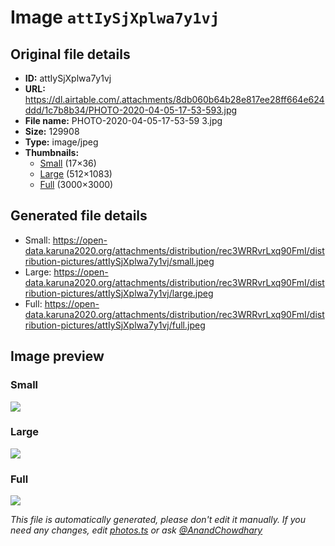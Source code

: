# Image `attIySjXplwa7y1vj`

## Original file details

- **ID:** attIySjXplwa7y1vj
- **URL:** https://dl.airtable.com/.attachments/8db060b64b28e817ee28ff664e624ddd/1c7b8b34/PHOTO-2020-04-05-17-53-593.jpg
- **File name:** PHOTO-2020-04-05-17-53-59 3.jpg
- **Size:** 129908
- **Type:** image/jpeg
- **Thumbnails:**
  - [Small](https://dl.airtable.com/.attachmentThumbnails/54431cf676b38ed88f4dfd50db274b1d/4e21d9a1) (17×36)
  - [Large](https://dl.airtable.com/.attachmentThumbnails/d519284ef9a099394cd5965469f094bf/79ddda38) (512×1083)
  - [Full](https://dl.airtable.com/.attachmentThumbnails/b5137aff7b3b34fda6e50f9a72529690/4358aa6f) (3000×3000)

## Generated file details

- Small: https://open-data.karuna2020.org/attachments/distribution/rec3WRRvrLxq90FmI/distribution-pictures/attIySjXplwa7y1vj/small.jpeg
- Large: https://open-data.karuna2020.org/attachments/distribution/rec3WRRvrLxq90FmI/distribution-pictures/attIySjXplwa7y1vj/large.jpeg
- Full: https://open-data.karuna2020.org/attachments/distribution/rec3WRRvrLxq90FmI/distribution-pictures/attIySjXplwa7y1vj/full.jpeg

## Image preview

### Small

![](https://open-data.karuna2020.org/attachments/distribution/rec3WRRvrLxq90FmI/distribution-pictures/attIySjXplwa7y1vj/small.jpeg)

### Large

![](https://open-data.karuna2020.org/attachments/distribution/rec3WRRvrLxq90FmI/distribution-pictures/attIySjXplwa7y1vj/large.jpeg)

### Full

![](https://open-data.karuna2020.org/attachments/distribution/rec3WRRvrLxq90FmI/distribution-pictures/attIySjXplwa7y1vj/full.jpeg)

_This file is automatically generated, please don't edit it manually. If you need any changes, edit [photos.ts](/photos.ts) or ask [@AnandChowdhary](https://github.com/AnandChowdhary)_
